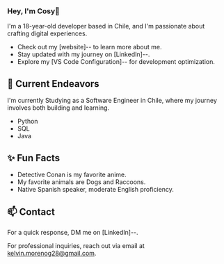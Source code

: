 ### Hey, I'm Cosy👋 
  
I'm a 18-year-old developer based in Chile, and I'm passionate about crafting digital experiences. 

- Check out my [website]-- to learn more about me.
- Stay updated with my journey on [LinkedIn]--.
- Explore my [VS Code Configuration]-- for development optimization.

## 🔭 Current Endeavors 

I'm currently Studying as a Software Engineer in Chile, where my journey involves both building and learning.

- Python
- SQL
- Java

## ✨ Fun Facts 

- Detective Conan is my favorite anime.
- My favorite animals are Dogs and Raccoons.
- Native Spanish speaker, moderate English proficiency.

## 📫 Contact

 For a quick response, DM me on [LinkedIn]--. 
 
 For professional inquiries, reach out via email at [kelvin.morenog28@gmail.com](mailto:kelvin.morenog28@gmail.com). 
